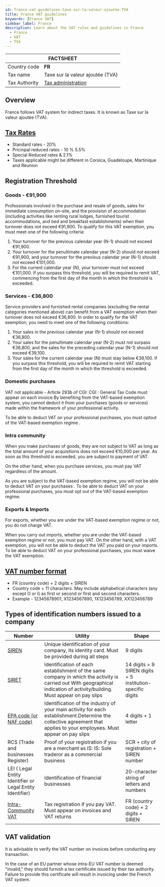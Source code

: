 ```yaml
---
id: france-vat-guidelines-taxe-sur-la-valeur-ajoutée-TVA
title: France VAT guidelines 
keywords: [France VAT]
sidebar_label: France
description: Learn about the VAT rules and guidelines in France
  - France
  - VAT
  - TVA
---
```


<table>
  <thead>
    <tr>
      <th colspan="2">FACTSHEET</th>
    </tr>
  </thead>
  <tbody>
    <tr>
      <td>Country code</td>
      <td><b>FR</b></td>
    </tr>
     <tr>
      <td>Tax name</td>
      <td>Taxe sur la valeur ajoutée (TVA)</td>
    </tr>
    <tr>
      <td>Tax Authority</td>
      <td><a href="https://www.impots.gouv.fr/accueil">Tax administration</a>
      </td>
    </tr>
  </tbody>
</table>


## Overview
France follows VAT system for indirect taxes. It is known as Taxe sur la valeur ajoutée (TVA). 

## [Tax Rates](/docs/worldwide-tax-rates#france) 

* Standard rates - 20%
* Pricinpal reduced rates - 10 % 5.5%
* Special Reduced rates  & 2.1%
* Taxes applicable might be different in Corsica, Guadeloupe, Martinique and Reunion

## Registration Threshold

### Goods - €91,900
Professionals involved in the purchase and resale of goods, sales for immediate consumption on-site, and the provision of accommodation (including activities like renting rural lodges, furnished tourist accommodations, and bed and breakfast establishments) when their turnover does not exceed €91,900.
To qualify for this VAT exemption, you must meet one of the following criteria:

1. Your turnover for the previous calendar year (N-1) should not exceed €91,900.
2. Your turnover for the penultimate calendar year (N-2) should not exceed €91,900, and your turnover for the previous calendar year (N-1) should not exceed €101,000.
3. For the current calendar year (N), your turnover must not exceed €101,000. If you surpass this threshold, you will be required to remit VAT, commencing from the first day of the month in which the threshold is exceeded.

### Services - €36,800
Service providers and furnished rental companies (excluding the rental categories mentioned above) can benefit from a VAT exemption when their turnover does not exceed €36,800.
In order to qualify for the VAT exemption, you need to meet one of the following conditions:

1. Your sales in the previous calendar year (N-1) should not exceed €36,800.
2. Your sales for the penultimate calendar year (N-2) must not surpass €36,800, and the sales for the preceding calendar year (N-1) should not exceed €39,100.
3. Your sales for the current calendar year (N) must stay below €39,100. If you surpass this threshold, you will be required to remit VAT starting from the first day of the month in which the threshold is exceeded.


### Domestic purchases

VAT not applicable - Article 293b of CGI: CGI : General Tax Code must appear on each invoice
By benefiting from the VAT-based exemption system, you cannot deduct it from your purchases (goods or services) made within the framework of your professional activity.

To be able to deduct VAT on your professional purchases, you must opt ​​out of the VAT-based exemption regime .

### Intra community 

When you make purchases of goods, they are not subject to VAT as long as the total amount of your acquisitions does not exceed  €10,000 per year. As soon as this threshold is exceeded, you are subject to payment of VAT.

On the other hand, when you purchase services, you must pay VAT regardless of the amount.

As you are subject to the VAT-based exemption regime, you will not be able to deduct VAT on your purchases . To be able to deduct VAT on your professional purchases, you must opt ​​out of the VAT-based exemption regime.

### Exports & Imports

For exports, whether you are under the VAT-based exemption regime or not, you do not charge VAT.

When you carry out imports, whether you are under the VAT-based exemption regime or not, you must pay VAT. On the other hand, with a VAT exemption, you will not be able to deduct the VAT you paid on your imports. To be able to deduct VAT on your professional purchases, you must waive the VAT exemption.

## [VAT number format](/docs/country-vat-name/)
 * FR (country code) + 2 digits + SIREN
 * Country code + 11 characters. May include alphabetical characters (any except O or I) as first or second or first and second characters.
 * Example - 12345678901, X1234567890, 1X123456789, XX123456789

## Types of identification numbers issued to a company
|Number|Utility|Shape|
|---|---|--|
|[SIREN](https://entreprendre.service-public.fr/vosdroits/F32135?lang=en)|Unique identification of your company, its identity card. Must be provided during all steps|9 digits|
|[SIRET](https://entreprendre.service-public.fr/vosdroits/F32135?lang=en)|Identification of each establishment of the same company in which the activity is carried out With geographical indication of activity/building. Must appear on pay slips|14 digits = 9 SIREN digits + 5 institution-specific digits|
|[EPA code (or NAF code)](https://entreprendre.service-public.fr/vosdroits/F33050?lang=en)|Identification of the industry of your main activity for each establishment.Determine the collective agreement that applies to your employees. Must appear on pay slips|4 digits + 1 letter|
|RCS (Trade and businesses Register)|Proof of your registration if you are a merchant as IS: IS: Sole traderor as a commercial business|SCR + city of registration + SIREN number|
|LEI ( Legal Entity Identifier or Legal Entity Identifier)|Identification of financial businesses|20-character string of letters and numbers|
|[Intra-Community VAT](https://entreprendre.service-public.fr/vosdroits/F23570?lang=en)|Tax registration if you pay VAT. Must appear on invoices and VAT returns|FR (country code) + 2 digits + SIREN|


## VAT validation
It is advisable to verify the VAT number on invoices before conducting any transaction.

In the case of an EU partner whose intra-EU VAT number is deemed "invalid," they should furnish a tax certificate issued by their tax authority. Failure to provide this certificate will result in invoicing under the French VAT system.

